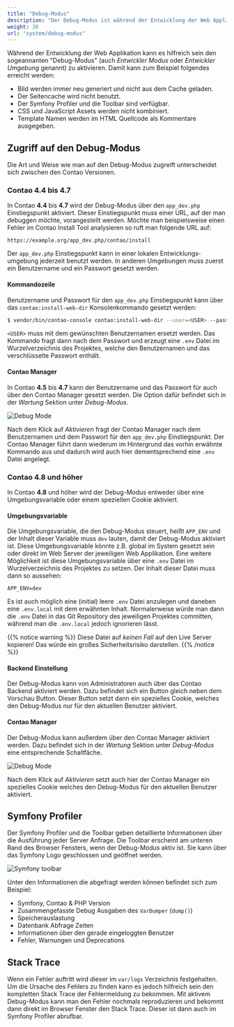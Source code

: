 ```yaml
---
title: "Debug-Modus"
description: "Der Debug-Modus ist während der Entwicklung der Web Applikation hilfreich und nützlich, um Fehler zu finden."
weight: 30
url: "system/debug-modus"
---
```



Während der Entwicklung der Web Applikation kann es hilfreich sein den sogeannanten
"Debug-Modus" (auch _Entwickler Modus_ oder _Entwickler Umgebung_ genannt) zu aktivieren.
Damit kann zum Beispiel folgendes erreicht werden:

* Bild werden immer neu generiert und nicht aus dem Cache geladen.
* Der Seitencache wird nicht benutzt.
* Der Symfony Profiler und die Toolbar sind verfügbar.
* CSS und JavaScript Assets werden nicht kombiniert.
* Template Namen werden im HTML Quellcode als Kommentare ausgegeben.


## Zugriff auf den Debug-Modus

Die Art und Weise wie man auf den Debug-Modus zugreift unterscheidet sich zwischen
den Contao Versionen.


### Contao 4.4 bis 4.7

In Contao **4.4** bis **4.7** wird der Debug-Modus über den `app_dev.php` Einstiegspunkt
aktiviert. Dieser Einstiegspunkt muss einer URL, auf der man debuggen möchte, vorangestellt
werden. Möchte man beispielsweise einen Fehler im Contao Install Tool analysieren
so ruft man folgende URL auf:

```none
https://example.org/app_dev.php/contao/install
```

Der `app_dev.php` Einstiegspunkt kann in einer lokalen Entwicklungs&shy;umgebung 
jederzeit benutzt werden. In anderen Umgebungen muss zuerst ein Benutzername und
ein Passwort gesetzt werden.


#### Kommandozeile

Benutzername und Passwort für den `app_dev.php` Einstiegspunkt kann über das
`contao:install-web-dir` Konsolenkommando gesetzt werden:

```bash
$ vendor/bin/contao-console contao:install-web-dir --user=<USER> --password
```

`<USER>` muss mit dem gewünschten Benutzernamen ersetzt werden. Das Kommando fragt
dann nach dem Passwort und erzeugt eine `.env` Datei im Wurzelverzeichnis des Projektes,
welche den Benutzernamen und das verschlüsselte Passwort enthält.


#### Contao Manager

In Contao **4.5** bis **4.7** kann der Benutzername und das Passwort für auch über den
Contao Manager gesetzt werden. Die Option dafür befindet sich in der _Wartung_ Sektion
unter _Debug-Modus_.

![Debug Mode](/de/system/images/de/contao-manager_c44-debug-mode_de.png?classes=shadow)

Nach dem Klick auf _Aktivieren_ fragt der Contao Manager nach dem Benutzernamen
und dem Passwort für den `app_dev.php` Einstiegspunkt. Der Contao Manager führt
dann wiederum im Hintergrund das vorhin erwähnte Kommando aus und dadurch wird auch
hier dementsprechend eine `.env` Datei angelegt.


### Contao 4.8 und höher

In Contao **4.8** und höher wird der Debug-Modus entweder über eine Umgebungsvariable
oder einem speziellen Cookie aktiviert.


#### Umgebungsvariable

Die Umgebungsvariable, die den Debug-Modus steuert, heißt `APP_ENV` und der Inhalt
dieser Variable muss `dev` lauten, damit der Debug-Modus aktiviert ist. Diese Umgebungsvariable
könnte z.B. global im System gesetzt sein oder direkt im Web Server der jeweiligen
Web Applikation. Eine weitere Möglichkeit ist diese Umgebungsvariable über eine
`.env` Datei im Wurzelverzeichnis des Projektes zu setzen. Der Inhalt dieser Datei
muss dann so aussehen:

```none
APP_ENV=dev
```

Es ist auch möglich eine (initial) leere `.env` Datei anzulegen und daneben eine
`.env.local` mit dem erwähnten Inhalt. Normalerweise würde man dann die `.env` Datei
in das Git Repository des jeweiligen Projektes committen, während man die `.env.local`
jedoch ignorieren lässt.

{{% notice warning %}}
Diese Datei auf _keinen Fall_ auf den Live Server kopieren! Das würde ein großes
Sicherheitsrisiko darstellen.
{{% /notice %}}


#### Backend Einstellung

Der Debug-Modus kann von Administratoren auch über das Contao Backend aktiviert
werden. Dazu befindet sich ein Button gleich neben dem Vorschau Button. Dieser Button
setzt dann ein spezielles Cookie, welches den Debug-Modus nur für den aktuellen
Benutzer aktiviert.


#### Contao Manager

Der Debug-Modus kann außerdem über den Contao Manager aktiviert werden. Dazu befindet
sich in der _Wartung_ Sektion unter _Debug-Modus_ eine entsprechende Schaltfäche.

![Debug Mode](/de/system/images/en/contao-manager_c48-debug-mode_en.png?classes=shadow)

Nach dem Klick auf _Aktivieren_ setzt auch hier der Contao Manager ein spezielles
Cookie welches den Debug-Modus für den aktuellen Benutzer aktiviert.


## Symfony Profiler

Der Symfony Profiler und die Toolbar geben detaillierte Informationen über die Ausführung
jeder Server Anfrage. Die Toolbar erscheint am unteren Rand des Browser Fensters,
wenn der Debug-Modus aktiv ist. Sie kann über das Symfony Logo geschlossen und geöffnet
werden.

![Symfony toolbar](/de/system/images/de/symfony-toolbar.png)

Unter den Informationen die abgefragt werden können befindet sich zum Beispiel:

* Symfony, Contao & PHP Version
* Zusammengefasste Debug Ausgaben des `VarDumper` (`dump()`)
* Speicherauslastung
* Datenbank Abfrage Zeiten
* Informationen über den gerade eingeloggten Benutzer
* Fehler, Warnungen und Deprecations


## Stack Trace

Wenn ein Fehler auftritt wird dieser im `var/logs` Verzeichnis festgehalten. Um
die Ursache des Fehlers zu finden kann es jedoch hilfreich sein den kompletten Stack
Trace der Fehlermeldung zu bekommen. Mit aktivem Debug-Modus kann man den Fehler
nochmals reproduzieren und bekommt dann direkt im Browser Fenster den Stack Trace.
Dieser ist dann auch im Symfony Profiler abrufbar.
